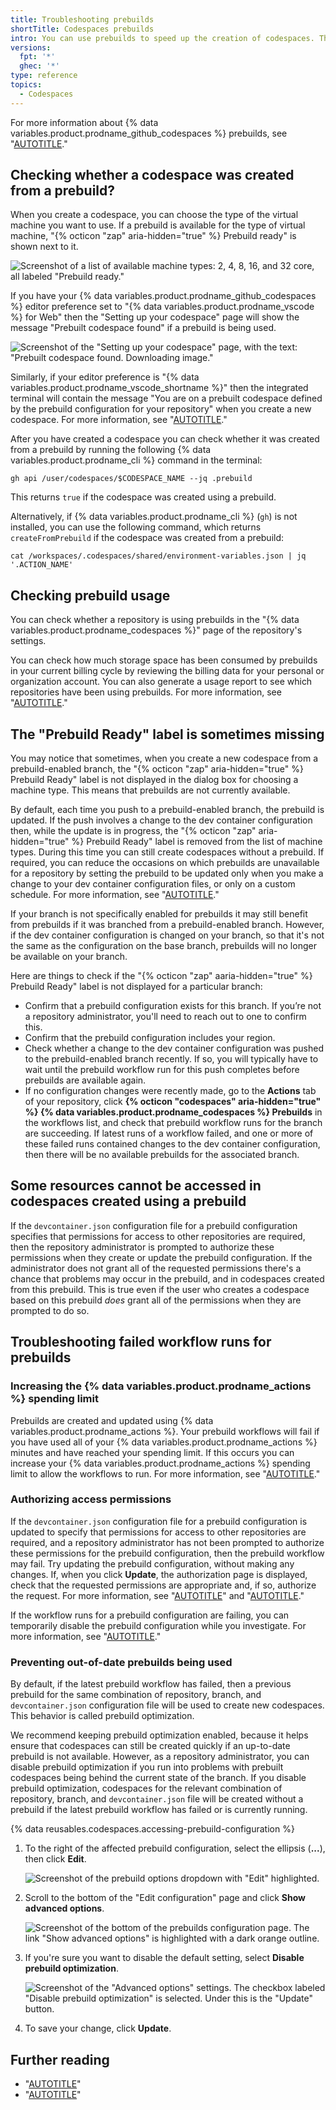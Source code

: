 ```yaml
---
title: Troubleshooting prebuilds
shortTitle: Codespaces prebuilds
intro: You can use prebuilds to speed up the creation of codespaces. This article provides troubleshooting steps for common issues with prebuilds.
versions:
  fpt: '*'
  ghec: '*'
type: reference
topics:
  - Codespaces
---
```


For more information about {% data variables.product.prodname_github_codespaces %} prebuilds, see "[AUTOTITLE](/codespaces/prebuilding-your-codespaces)."

## Checking whether a codespace was created from a prebuild?

When you create a codespace, you can choose the type of the virtual machine you want to use. If a prebuild is available for the type of virtual machine, "{% octicon "zap" aria-hidden="true" %} Prebuild ready" is shown next to it.

![Screenshot of a list of available machine types: 2, 4, 8, 16, and 32 core, all labeled "Prebuild ready."](/assets/images/help/codespaces/choose-custom-machine-type.png)

If you have your {% data variables.product.prodname_github_codespaces %} editor preference set to "{% data variables.product.prodname_vscode %} for Web" then the "Setting up your codespace" page will show the message "Prebuilt codespace found" if a prebuild is being used.

![Screenshot of the "Setting up your codespace" page, with the text: "Prebuilt codespace found. Downloading image."](/assets/images/help/codespaces/prebuilt-codespace-found.png)

Similarly, if your editor preference is "{% data variables.product.prodname_vscode_shortname %}" then the integrated terminal will contain the message "You are on a prebuilt codespace defined by the prebuild configuration for your repository" when you create a new codespace. For more information, see "[AUTOTITLE](/codespaces/customizing-your-codespace/setting-your-default-editor-for-github-codespaces)."

After you have created a codespace you can check whether it was created from a prebuild by running the following {% data variables.product.prodname_cli %} command in the terminal:

```shell copy
gh api /user/codespaces/$CODESPACE_NAME --jq .prebuild
```

This returns `true` if the codespace was created using a prebuild.

Alternatively, if {% data variables.product.prodname_cli %} (`gh`) is not installed, you can use the following command, which returns `createFromPrebuild` if the codespace was created from a prebuild:

```shell copy
cat /workspaces/.codespaces/shared/environment-variables.json | jq '.ACTION_NAME'
```

## Checking prebuild usage

You can check whether a repository is using prebuilds in the "{% data variables.product.prodname_codespaces %}" page of the repository's settings.

You can check how much storage space has been consumed by prebuilds in your current billing cycle by reviewing the billing data for your personal or organization account. You can also generate a usage report to see which repositories have been using prebuilds. For more information, see "[AUTOTITLE](/billing/managing-billing-for-github-codespaces/viewing-your-github-codespaces-usage)."

## The "Prebuild Ready" label is sometimes missing

You may notice that sometimes, when you create a new codespace from a prebuild-enabled branch, the "{% octicon "zap" aria-hidden="true" %} Prebuild Ready" label is not displayed in the dialog box for choosing a machine type. This means that prebuilds are not currently available.

By default, each time you push to a prebuild-enabled branch, the prebuild is updated. If the push involves a change to the dev container configuration then, while the update is in progress, the "{% octicon "zap" aria-hidden="true" %} Prebuild Ready" label is removed from the list of machine types. During this time you can still create codespaces without a prebuild. If required, you can reduce the occasions on which prebuilds are unavailable for a repository by setting the prebuild to be updated only when you make a change to your dev container configuration files, or only on a custom schedule. For more information, see "[AUTOTITLE](/codespaces/prebuilding-your-codespaces/configuring-prebuilds#configuring-prebuilds)."

If your branch is not specifically enabled for prebuilds it may still benefit from prebuilds if it was branched from a prebuild-enabled branch. However, if the dev container configuration is changed on your branch, so that it's not the same as the configuration on the base branch, prebuilds will no longer be available on your branch.

Here are things to check if the "{% octicon "zap" aaria-hidden="true" %} Prebuild Ready" label is not displayed for a particular branch:

- Confirm that a prebuild configuration exists for this branch. If you’re not a repository administrator, you'll need to reach out to one to confirm this.
- Confirm that the prebuild configuration includes your region.
- Check whether a change to the dev container configuration was pushed to the prebuild-enabled branch recently. If so, you will typically have to wait until the prebuild workflow run for this push completes before prebuilds are available again.
- If no configuration changes were recently made, go to the **Actions** tab of your repository, click **{% octicon "codespaces" aria-hidden="true" %} {% data variables.product.prodname_codespaces %} Prebuilds** in the workflows list, and check that prebuild workflow runs for the branch are succeeding. If latest runs of a workflow failed, and one or more of these failed runs contained changes to the dev container configuration, then there will be no available prebuilds for the associated branch.

## Some resources cannot be accessed in codespaces created using a prebuild

If the `devcontainer.json` configuration file for a prebuild configuration specifies that permissions for access to other repositories are required, then the repository administrator is prompted to authorize these permissions when they create or update the prebuild configuration. If the administrator does not grant all of the requested permissions there's a chance that problems may occur in the prebuild, and in codespaces created from this prebuild. This is true even if the user who creates a codespace based on this prebuild _does_ grant all of the permissions when they are prompted to do so.

## Troubleshooting failed workflow runs for prebuilds

### Increasing the {% data variables.product.prodname_actions %} spending limit

Prebuilds are created and updated using {% data variables.product.prodname_actions %}. Your prebuild workflows will fail if you have used all of your {% data variables.product.prodname_actions %} minutes and have reached your spending limit. If this occurs you can increase your {% data variables.product.prodname_actions %} spending limit to allow the workflows to run. For more information, see "[AUTOTITLE](/billing/managing-billing-for-github-actions/managing-your-spending-limit-for-github-actions)."

### Authorizing access permissions

If the `devcontainer.json` configuration file for a prebuild configuration is updated to specify that permissions for access to other repositories are required, and a repository administrator has not been prompted to authorize these permissions for the prebuild configuration, then the prebuild workflow may fail. Try updating the prebuild configuration, without making any changes. If, when you click **Update**, the authorization page is displayed, check that the requested permissions are appropriate and, if so, authorize the request. For more information, see "[AUTOTITLE](/codespaces/prebuilding-your-codespaces/managing-prebuilds#editing-a-prebuild-configuration)" and "[AUTOTITLE](/codespaces/managing-your-codespaces/managing-repository-access-for-your-codespaces#setting-additional-repository-permissions)."

If the workflow runs for a prebuild configuration are failing, you can temporarily disable the prebuild configuration while you investigate. For more information, see "[AUTOTITLE](/codespaces/prebuilding-your-codespaces/managing-prebuilds#disabling-a-prebuild-configuration)."

### Preventing out-of-date prebuilds being used

By default, if the latest prebuild workflow has failed, then a previous prebuild for the same combination of repository, branch, and `devcontainer.json` configuration file will be used to create new codespaces. This behavior is called prebuild optimization.

We recommend keeping prebuild optimization enabled, because it helps ensure that codespaces can still be created quickly if an up-to-date prebuild is not available. However, as a repository administrator, you can disable prebuild optimization if you run into problems with prebuilt codespaces being behind the current state of the branch. If you disable prebuild optimization, codespaces for the relevant combination of repository, branch, and `devcontainer.json` file will be created without a prebuild if the latest prebuild workflow has failed or is currently running.

{% data reusables.codespaces.accessing-prebuild-configuration %}
1. To the right of the affected prebuild configuration, select the ellipsis (**...**), then click **Edit**.

   ![Screenshot of the prebuild options dropdown with "Edit" highlighted.](/assets/images/help/codespaces/edit-prebuild-configuration.png)

1. Scroll to the bottom of the "Edit configuration" page and click **Show advanced options**.

   ![Screenshot of the bottom of the prebuilds configuration page. The link "Show advanced options" is highlighted with a dark orange outline.](/assets/images/help/codespaces/show-advanced-options.png)

1. If you're sure you want to disable the default setting, select **Disable prebuild optimization**.

   ![Screenshot of the "Advanced options" settings. The checkbox labeled "Disable prebuild optimization" is selected. Under this is the "Update" button.](/assets/images/help/codespaces/disable-prebuild-optimization.png)

1. To save your change, click **Update**.

## Further reading

- "[AUTOTITLE](/codespaces/prebuilding-your-codespaces/configuring-prebuilds)"
- "[AUTOTITLE](/codespaces/prebuilding-your-codespaces/managing-prebuilds)"
